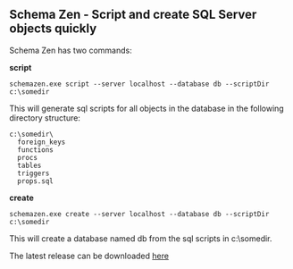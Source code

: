 Schema Zen - Script and create SQL Server objects quickly
--------------------------------------------------------

Schema Zen has two commands:

**script**

    schemazen.exe script --server localhost --database db --scriptDir c:\somedir

This will generate sql scripts for all objects in the database in the
following directory structure:

    c:\somedir\
      foreign_keys
	  functions
	  procs
	  tables
	  triggers
	  props.sql

**create**

    schemazen.exe create --server localhost --database db --scriptDir c:\somedir

This will create a database named db from the sql scripts in c:\somedir.

The latest release can be downloaded [here](https://github.com/sethreno/schemazen/releases)

